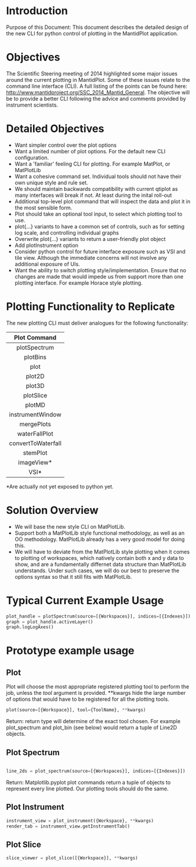 
Introduction
============

Purpose of this Document: This document describes the detailed design of the new CLI for python control of plotting in the MantidPlot application.
 
Objectives
===========

The Scientific Steering meeting of 2014 highlighted some major issues around the current plotting in MantidPlot. Some of these issues relate to the command line interface (CLI). A full listing of the points can be found here: http://www.mantidproject.org/SSC_2014_Mantid_General. The objective will be to provide a better CLI following the advice and comments provided by instrument scientists. 

Detailed Objectives
===================

*	Want simpler control over the plot options
*	Want a limited number of plot options. For the default new CLI configuration.
*	Want a 'familiar' feeling CLI for plotting. For example MatPlot, or MatPlotLib
*	Want a cohesive command set. Individual tools should not have their own unique style and rule set.
*	We should maintain backwards compatibility with current qtiplot as many interfaces will break if not. At least during the inital roll-out
*	Additional top-level plot command that will inspect the data and plot it in the most sensible form.
*	Plot should take an optional tool input, to select which plotting tool to use.
*	plot{...} variants to have a common set of controls, such as for setting log scale, and controlling individual graphs
*	Overwrite plot{...} variants to return a user-friendly plot object
*	Add plotInstrument option
*	Consider python control for future interface exposure such as VSI and tile view. Although the immediate concerns will not involve any additional exposure of UIs.
*	Want the ability to switch plotting style/implementation. Ensure that no changes are made that would impede us from support more than one plotting interface. For example Horace style plotting.

Plotting Functionality to Replicate
===================================

The new plotting CLI must deliver analogues for the following functionality:

| Plot Command        |
| :-----------------: |
| plotSpectrum        | 
| plotBins            | 
| plot                | 
| plot2D              | 
| plot3D              | 
| plotSlice           | 
| plotMD              | 
| instrumentWindow    | 
| mergePlots          |
| waterFallPlot       | 
| convertToWaterfall  | 
| stemPlot            | 
| imageView*          | 
| VSI*                | 

*Are actually not yet exposed to python yet.

Solution Overview
===============================
* We will base the new style CLI on MatPlotLib. 
* Support both a MatPlotLib style functional methodology, as well as an OO methodology. MatPlotLib already has a very good model for doing this.
* We will have to deviate from the MatPlotLib style plotting when it comes to plotting of workspaces, which natively contain both x and y data to show, and are a fundamentally differnet data structure than MatPlotLib understands. Under such cases, we will do our best to preserve the options syntax so that it still fits with MatPlotLib.

Typical Current Example Usage
===============================

```python
plot_handle = plotSpectrum(source=[{Workspaces}], indices=[{Indexes}]) 
graph = plot_handle.activeLayer()
graph.logLogAxes()
```

Prototype example usage
===============================

Plot
----

Plot will choose the most appropriate registered plotting tool to perform the job, unless the *tool* argument is provided. **kwargs hide the large number of options that would have to be registered for all the plotting tools.

```python
plot(source=[{Workspace}], tool={ToolName}, **kwargs)
```
Return: return type will determine of the exact tool chosen. For example plot_spectrum and plot_bin (see below) would return a tuple of Line2D objects.

Plot Spectrum
-------------

```python

line_2ds = plot_spectrum(source=[{Workspaces}], indices=[{Indexes}]) 

```
Return: Matplotlib.pyplot plot commands return a tuple of objects to represent every line plotted. Our plotting tools should do the same.


Plot Instrument
---------------

```python
instrument_view = plot_instrument({Workspace}, **kwargs)
render_tab = instrument_view.getInstrumentTab()
```

Plot Slice
----------
```python
slice_viewer = plot_slice([{Workspace}], **kwargs)
```

